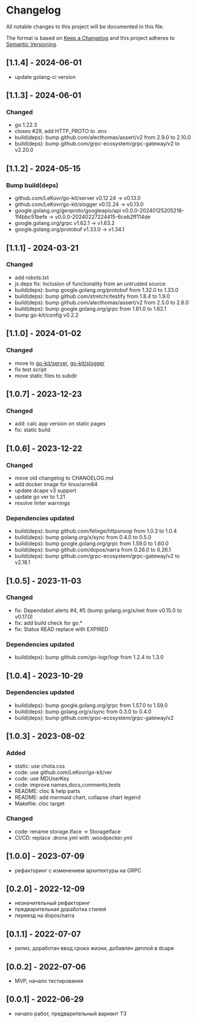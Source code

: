 # Changelog

All notable changes to this project will be documented in this file.

The format is based on [Keep a Changelog](http://keepachangelog.com/)
and this project adheres to [Semantic Versioning](http://semver.org/).

## [1.1.4] - 2024-06-01

* update golang-ci version

## [1.1.3] - 2024-06-01

### Changed

* go 1.22.3
* closes #29, add HTTP_PROTO to .env
* build(deps): bump github.com/alecthomas/assert/v2 from 2.9.0 to 2.10.0
* build(deps): bump github.com/grpc-ecosystem/grpc-gateway/v2 to v2.20.0

## [1.1.2] - 2024-05-15

### Bump build(deps)

* github.com/LeKovr/go-kit/server v0.12.24 -> v0.13.0
* github.com/LeKovr/go-kit/slogger v0.12.24 -> v0.13.0
* google.golang.org/genproto/googleapis/api v0.0.0-20240125205218-1f4bbc51befe -> v0.0.0-20240227224415-6ceb2ff114de
* google.golang.org/grpc v1.62.1 -> v1.63.2
* google.golang.org/protobuf v1.33.0 -> v1.34.1

## [1.1.1] - 2024-03-21

### Changed

* add robots.txt
* js deps fix: Inclusion of functionality from an untrusted source
* build(deps): bump google.golang.org/protobuf from 1.32.0 to 1.33.0
* build(deps): bump github.com/stretchr/testify from 1.8.4 to 1.9.0
* build(deps): bump github.com/alecthomas/assert/v2 from 2.5.0 to 2.6.0
* build(deps): bump google.golang.org/grpc from 1.61.0 to 1.62.1
* bump go-kit/config v0.2.2

## [1.1.0] - 2024-01-02

### Changed

* move to [go-kit/server](https://github.com/LeKovr/go-kit/tree/main/server), [go-kit/slogger](https://github.com/LeKovr/go-kit/tree/main/slogger)
* fix test script
* move static files to subdir

## [1.0.7] - 2023-12-23

### Changed

* add: calc app version on static pages
* fix: static build

## [1.0.6] - 2023-12-22

### Changed

* move old changelog to CHANGELOG.md
* add docker image for linux/arm64
* update dcape v3 support
* update go ver to 1.21
* resolve linter warnings

### Dependencies updated

* build(deps): bump github.com/felixge/httpsnoop from 1.0.3 to 1.0.4
* build(deps): bump golang.org/x/sync from 0.4.0 to 0.5.0
* build(deps): bump google.golang.org/grpc from 1.59.0 to 1.60.0
* build(deps): bump github.com/dopos/narra from 0.26.0 to 0.26.1
* build(deps): bump github.com/grpc-ecosystem/grpc-gateway/v2 to v2.18.1

## [1.0.5] - 2023-11-03

### Changed

* fix: Dependabot alerts #4, #5 (bump golang.org/x/net from v0.15.0 to v0.17.0)
* fix: add build check for go.*
* fix: Status READ replace with EXPIRED

### Dependencies updated

* build(deps): bump github.com/go-logr/logr from 1.2.4 to 1.3.0

## [1.0.4] - 2023-10-29

### Dependencies updated

* build(deps): bump google.golang.org/grpc from 1.57.0 to 1.59.0
* build(deps): bump golang.org/x/sync from 0.3.0 to 0.4.0
* build(deps): bump github.com/grpc-ecosystem/grpc-gateway/v2

## [1.0.3] - 2023-08-02

### Added

* static: use chota.css
* code: use github.com/LeKovr/go-kit/ver
* code: use MDUserKey
* code: improve names,docs,comments,tests
* README: cloc & help parts
* README: add mermaid chart, collapse chart legend
* Makefile: cloc target

### Changed

* code: rename storage.Iface -> StorageIface
* CI/CD: replace .drone.yml with .woodpecker.yml

## [1.0.0] - 2023-07-09

*  рефакторинг с изменением архитектуры на GRPC

## [0.2.0] - 2022-12-09

* незначительный рефакторинг
* предварительная доработка стилей
* переезд на dopos/narra

## [0.1.1] - 2022-07-07

* релиз, доработан ввод срока жизни, добавлен деплой в dcape

## [0.0.2] - 2022-07-06

* MVP, начало тестирования

## [0.0.1] - 2022-06-29

* начало работ, предварительный вариант ТЗ
